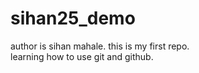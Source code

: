 # sihan25_demo
author is sihan mahale.
this is my first repo. <br>learning how to use git and github.
